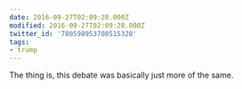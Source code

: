 ```yaml
---
date: 2016-09-27T02:09:28.000Z
modified: 2016-09-27T02:09:28.000Z
twitter_id: '780598953708515328'
tags: 
- trump
---
```


  The thing is, this debate was basically just more of the same.
